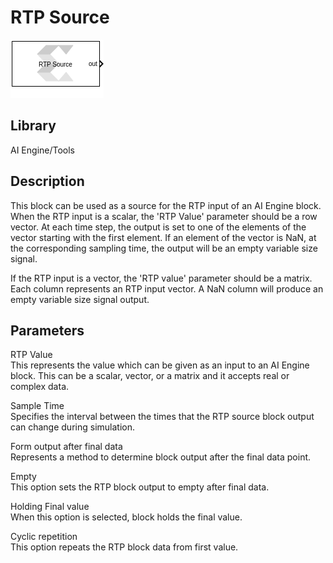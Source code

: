 # RTP Source

  
![](./Images/block.png)  

## Library

AI Engine/Tools

## Description

This block can be used as a source for the RTP input of an AI Engine
block. When the RTP input is a scalar, the 'RTP Value' parameter should
be a row vector. At each time step, the output is set to one of the
elements of the vector starting with the first element. If an element of
the vector is NaN, at the corresponding sampling time, the output will
be an empty variable size signal.

If the RTP input is a vector, the 'RTP value' parameter should be a
matrix. Each column represents an RTP input vector. A NaN column will
produce an empty variable size signal output.

## Parameters

RTP Value  
This represents the value which can be given as an input to an AI Engine
block. This can be a scalar, vector, or a matrix and it accepts real or
complex data.

Sample Time  
Specifies the interval between the times that the RTP source block
output can change during simulation.

Form output after final data  
Represents a method to determine block output after the final data
point.

Empty  
This option sets the RTP block output to empty after final data.

Holding Final value  
When this option is selected, block holds the final value.

Cyclic repetition  
This option repeats the RTP block data from first value.
